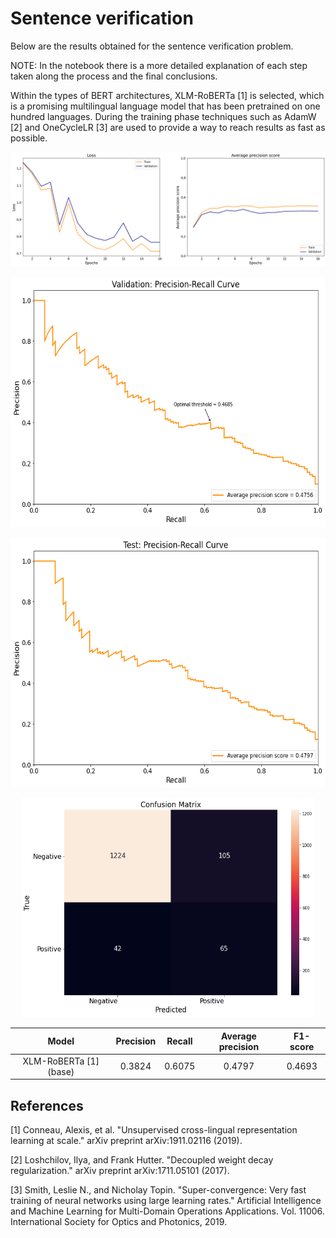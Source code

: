# Sentence verification

Below are the results obtained for the sentence verification problem.

NOTE: In the notebook there is a more detailed explanation of each step taken along the process and the final conclusions.

Within the types of BERT architectures, XLM-RoBERTa [1] is selected, which is a promising multilingual language model that has been pretrained on one hundred languages. During the training phase techniques such as AdamW [2] and OneCycleLR [3] are used to provide a way to reach results as fast as possible.

<img src="https://github.com/jaime-cespedes-sisniega/sentence_verification/blob/main/img/train_val_phase.png">

<p align="center">
  <img src="https://github.com/jaime-cespedes-sisniega/sentence_verification/blob/main/img/val_pr_curve.png" width="600" height="400">
</p>

<p align="center">
  <img src="https://github.com/jaime-cespedes-sisniega/sentence_verification/blob/main/img/test_pr_curve.png" width="600" height="400">
</p>

<p align="center">
  <img src="https://github.com/jaime-cespedes-sisniega/sentence_verification/blob/main/img/confusion_matrix.png" width="470" height="350">
</p>

| Model | Precision | Recall | Average precision | F1-score |
| :---: | :---: | :---: | :---: | :---: |
| XLM-RoBERTa [1] (base) | 0.3824  | 0.6075 | 0.4797 | 0.4693|


## References

[1] Conneau, Alexis, et al. "Unsupervised cross-lingual representation learning at scale." arXiv preprint arXiv:1911.02116 (2019).

[2] Loshchilov, Ilya, and Frank Hutter. "Decoupled weight decay regularization." arXiv preprint arXiv:1711.05101 (2017).

[3] Smith, Leslie N., and Nicholay Topin. "Super-convergence: Very fast training of neural networks using large learning rates." Artificial Intelligence and Machine Learning for Multi-Domain Operations Applications. Vol. 11006. International Society for Optics and Photonics, 2019.
